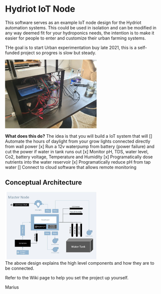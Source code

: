 # Hydriot IoT Node
This software serves as an example IoT node design for the Hydriot automation systems. This could be used in isolation and can be modified in any way deemed fit for your hydroponics needs, the intention is to make it easier for people to enter and customize their urban farming systems.

THe goal is to start Urban experimentation buy late 2021, this is a self-funded project so progres is slow but steady.

<img src="https://raw.githubusercontent.com/Hydriot/IoT-Node/main/resources/hydroponics_project.jpg" width="300" alt="Hydriot IoT Node Project"> <br/>

**What does this do?**
The idea is that you will build a IoT system that will
[] Automate the hours of daylight from your grow lights connected directly from wall power
[x] Run a 12v waterpump from battery (power failure) and cut the power if water in tank runs out
[x] Monitor pH, TDS, water level, Co2, battery voltage, Temperature and Humidity
[x] Programatically dose nutrients into the water reservoir
[x] Programatically reduce pH from tap water
[] Connect to cloud software that allows remote monitoring 

## Conceptual Architecture

<img src="https://raw.githubusercontent.com/Hydriot/IoT-Node/main/resources/Master%20Node.jpg" width="300" alt="Hydriot IoT Node Conseptual Architecture"> <br/>
The above design explains the high level components and how they are to be connected.

Refer to the Wiki page to help you set the project up yourself.

Marius
